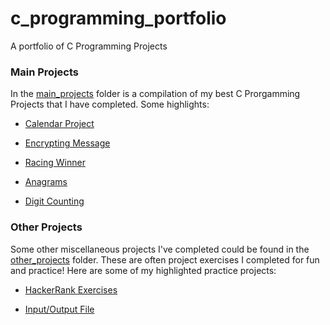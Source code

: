 # c_programming_portfolio
A portfolio of C Programming Projects


### Main Projects
In the [main_projects](https://github.com/TenaCity23/c_programming/tree/main/main_projects) folder is a compilation of my best C Prorgamming Projects that I have completed. Some highlights:

* [Calendar Project](https://github.com/TenaCity23/c_programming/blob/main/main_projects/calendar.c)

* [Encrypting Message](https://github.com/TenaCity23/c_programming/blob/main/main_projects/encrypting_message.c)

* [Racing Winner](https://github.com/TenaCity23/c_programming/blob/main/main_projects/race.c)

* [Anagrams](https://github.com/TenaCity23/c_programming/blob/main/main_projects/anagram.c)

* [Digit Counting](https://github.com/TenaCity23/c_programming/blob/main/main_projects/digit_occurances.c)


### Other Projects
Some other miscellaneous projects I've completed could be found in the [other_projects](https://github.com/TenaCity23/c_programming/tree/main/other_projects) folder. These are often project exercises I completed for fun and practice! Here are some of my highlighted practice projects:

* [HackerRank Exercises](https://github.com/TenaCity23/c_programming/tree/main/other_projects/HackerRank)

* [Input/Output File](https://github.com/TenaCity23/c_programming/tree/main/other_projects/iofile)
